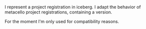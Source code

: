 I represent a project registration in iceberg. I adapt the behavior of metacello project registrations, containing a version.

For the moment I'm only used for compatibility reasons.